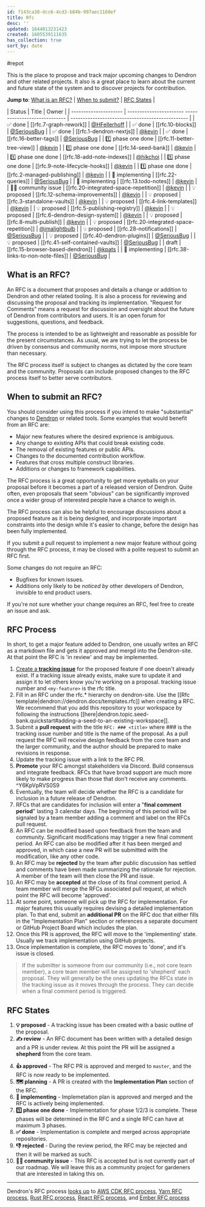 ```yaml
---
id: f143ca38-dcc6-4cd3-b84b-997aec1160ef
title: Rfc
desc: ''
updated: 1644013231423
created: 1605539111635
has_collection: true
sort_by: date
---
```


#repot

This is the place to propose and track major upcoming changes to Dendron and
other related projects. It also is a great place to learn about the current and
future state of the system and to discover projects for contribution.

[dendron]: https://github.com/dendronhq/dendron

**Jump to**: [What is an RFC?](#what-is-an-rfc) |
[When to submit?](#when-to-submit-an-rfc) | [RFC States](#rfc-states) |

<!--BEGIN_TABLE-->

| Status                | Title                                                                                                    | Owner                                            |
| --------------------- | ----------------------- ----------------------------- | ------------------------------------------------ |
| ✅ done               | [[rfc.7-graph-rework]]               | [@HFellerhoff](https://github.com/hfellerhoff)   |
| ✅ done               | [[rfc.10-blocks]]          | [@SeriousBug](https://github.com/SeriousBug)          |
| ✅ done               | [[rfc.1-dendron-nextjs]] | [@kevin](https://github.com/kevinslin)           |
| ✅ done               | [[rfc.16-better-tags]]                             | [@SeriousBug](https://github.com/SeriousBug)     |
| 1️⃣ phase one done     | [[rfc.11-better-tree-view]]         | [@kevin](https://github.com/kevinslin)           |
| 1️⃣ phase one done     | [[rfc.14-seed-bank]]            | [@kevin](https://github.com/kevinslin)           |
| 1️⃣ phase one done     | [[rfc.18-add-note-indexes]]                               | [@hikchoi](https://github.com/cerebrarium)       |
| 1️⃣ phase one done     | [[rfc.9-note-lifecycle-hooks]]    | [@kevin](https://github.com/kevinslin)           |
| 1️⃣ phase one done     | [[rfc.2-managed-publishing]]        | [@kevin](https://github.com/kevinslin)           |
| 👷 implementing       | [[rfc.22-queries]]                                 | [@SeriousBug](https://github.com/SeriousBug)     |
| 👷 implementing       | [[rfc.13.todo-notes]]               | [@kevin](https://github.com/kevinslin)           |
| 👩‍🌾 community issue    | [[rfc.20-integrated-space-repetition]]             | [@kevin](https://github.com/kevinslin)           |
| 💡 proposed           | [[rfc.12-schema-improvements]]      | [@kevin](https://github.com/kevinslin)           |
| 💡 proposed           | [[rfc.3-standalone-vaults]]         | [@kevin](https://github.com/kevinslin)           |
| 💡 proposed           | [[rfc.4-link-templates]]         | [@kevin](https://github.com/kevinslin)           |
| 💡 proposed           | [[rfc.5-publishing-registry]]       | [@kevin](https://github.com/kevinslin)           |
| 💡 proposed           | [[rfc.6-dendron-design-system]]             | [@kevin](https://github.com/kevinslin)           |
| 💡 proposed           | [[rfc.8-multi-publish]]             | [@kevin](https://github.com/kevinslin)           |
| 💡 proposed           | [[rfc.20-integrated-space-repetition]]         | [@imalightbulb](https://github.com/imalightbulb) |
| 💡 proposed           | [[rfc.28-notifications]]                           | [@SeriousBug](https://github.com/SeriousBug)     |
| 💡 proposed           | [[rfc.40-dendron-plugins]]            | [@SeriousBug](https://github.com/SeriousBug)     |
| 💡 proposed           | [[rfc.41-self-contained-vaults]]      | [@SeriousBug](https://github.com/SeriousBug)     |
| draft                 | [[rfc.15-browser-based-dendron]]                                                                                | [@kpats](https://github.com/kpathakota)          |
| 👷 implementing       | [[rfc.38-links-to-non-note-files]]                                 | [@SeriousBug](https://github.com/SeriousBug)     |
## What is an RFC?

An RFC is a document that proposes and details a change or addition to Dendron
and other related tooling. It is also a process for reviewing and discussing the
proposal and tracking its implementation. "Request for Comments" means a request
for discussion and oversight about the future of Dendron from contributors and
users. It is an open forum for suggestions, questions, and feedback.

The process is intended to be as lightweight and reasonable as possible for the
present circumstances. As usual, we are trying to let the process be driven by
consensus and community norms, not impose more structure than necessary.

The RFC process itself is subject to changes as dictated by the core team and
the community. Proposals can include proposed changes to the RFC process itself
to better serve contributors.

## When to submit an RFC?

You should consider using this process if you intend to make "substantial"
changes to [Dendron](https://github.com/dendronhq/dendron) or related tools.
Some examples that would benefit from an RFC are:

-   Major new features where the desired exprience is ambiguous.
-   Any change to existing APIs that could break existing code.
-   The removal of existing features or public APIs.
-   Changes to the documented contribution workflow.
-   Features that cross multiple construct libraries.
-   Additions or changes to framework capabilities.

The RFC process is a great opportunity to get more eyeballs on your proposal
before it becomes a part of a released version of Dendron. Quite often, even
proposals that seem "obvious" can be significantly improved once a wider group
of interested people have a chance to weigh in.

The RFC process can also be helpful to encourage discussions about a proposed
feature as it is being designed, and incorporate important constraints into the
design while it's easier to change, before the design has been fully
implemented.

If you submit a pull request to implement a new major feature without going
through the RFC process, it may be closed with a polite request to submit an RFC
first.

Some changes do not require an RFC:

-   Bugfixes for known issues.
-   Additions only likely to be _noticed by_ other developers of Dendron, invisible
    to end product users.

If you're not sure whether your change requires an RFC, feel free to create an
issue and ask.

## RFC Process

In short, to get a major feature added to Dendron, one usually writes an RFC as
a markdown file and gets it approved and mergd into the Dendron-site. At that
point the RFC is 'in review' and may be implemented.

1. [Create a **tracking issue**](https://github.com/dendronhq/dendron/issues/new?assignees=&labels=&template=work-item.md&title=)
   for the proposed feature if one doesn't already exist. If a tracking issue
   already exists, make sure to update it and assign it to let others know
   you're working on a proposal. tracking issue number and `<my-feature>` is the
   rfc title.
2. Fill in an RFC under the rfc.\* hierarchy on dendron-site.  Use the [[Rfc template|dendron://dendron.docs/templates.rfc]] when creating a RFC. We recommend that you add this repository to your workspace by following the instructions [[here|dendron.topic.seed-bank.quickstart#adding-a-seed-to-an-existing-workspace]].
3. Submit a **pull request** with the title `RFC: ### <title>` where ### is the
   tracking issue number and title is the name of the proposal. As a pull
   request the RFC will receive design feedback from the core team and the
   larger community, and the author should be prepared to make revisions in
   response.
4. Update the tracking issue with a link to the RFC PR.
5. **Promote** your RFC amongst stakeholders via Discord. Build consensus and integrate feedback. RFCs that have broad support are much more likely to make progress than those that don't receive any comments. ^Y6KpVpRVS0S9
6. Eventually, the team will decide whether the RFC is a candidate for inclusion
   in a future release of Dendron.
7. RFCs that are candidates for inclusion will enter a "**final comment
   period**" lasting 3 calendar days. The beginning of this period will be
   signaled by a team member adding a comment and label on the RFCs pull
   request.
8. An RFC can be modified based upon feedback from the team and community.
   Significant modifications may trigger a new final comment period. An RFC can
   also be modified after it has been merged and approved, in which case a new
   PR will be submitted with the modification, like any other code.
9. An RFC may be **rejected** by the team after public discussion has settled
   and comments have been made summarizing the rationale for rejection. A member
   of the team will then close the PR and issue.
10. An RFC may be **accepted** at the close of its final comment period. A team
    member will merge the RFCs associated pull request, at which point the RFC
    will become 'approved'.
11. At some point, someone will pick up the RFC for implementation. For major
    features this usually requires devising a detailed implementation plan. To
    that end, submit an **additional PR** on the RFC doc that either fills in
    the "Implementation Plan" section or references a separate document or
    GitHub Project Board which includes the plan.
12. Once this PR is approved, the RFC will move to the 'implementing' state.
    Usually we track implementation using GitHub projects.
13. Once implementation is complete, the RFC moves to 'done', and it's issue is
    closed.

> If the submitter is someone from our community (i.e., not core team member), a
> core team member will be assigned to 'shepherd' each proposal. They will
> generally be the ones updating the RFCs state in the tracking issue as it
> moves through the process. They can decide when a final comment period is
> triggered.

## RFC States

1. **💡 proposed** - A tracking issue has been created with a basic outline of the proposal.
1. **✍️ review** - An RFC document has been written with a detailed design and a PR is under review. At this point the PR will be assigned a **shepherd** from the core team.
<!-- 3. **⏰ final comments** - The shepherd has approved the RFC PR, and announces
   that the RFC enters a period for final comments before it will be approved
   (~1wk). At this stage, if major issues are raised, the RFC may return to
   **Review**. -->
4. **👍 approved** - The RFC PR is approved and merged to `master`, and the RFC
   is now ready to be implemented.
5. **🗺️ planning** - A PR is created with the **Implementation Plan** section of
   the RFC.
6. **👷 implementing** - Implemetation plan is approved and merged and the RFC
   is actively being implemented.
7. **1️⃣ phase one done** - Implementation for phase 1/2/3 is complete. These phases will be determined in the RFC and a single RFC can have at maximum 3 phases.
8. **✅ done** - Implementation is complete and merged across appropriate
   repositories.
9. **👎 rejected** - During the review period, the RFC may be rejected and then
   it will be marked as such.
1. **👩‍🌾 community issue** - This RFC is accepted but is not currently part of our roadmap. We will leave this as a community project for gardeners that are interested in taking this on. 

---

Dendron's RFC process
[looks up](https://handbook.dendron.so/notes/b89ba854-72fb-4ebc-a8a0-55960b89e9dc.html#lookup)
to [AWS CDK RFC process], [Yarn RFC process], [Rust RFC process], [React RFC
process], and [Ember RFC process]

[aws cdk rfc process]: https://github.com/aws/aws-cdk-rfcs
[yarn rfc process]: https://github.com/yarnpkg/rfcs
[rust rfc process]: https://github.com/rust-lang/rfcs
[react rfc process]: https://github.com/reactjs/rfcs
[ember rfc process]: https://github.com/emberjs/rfcs
